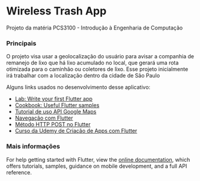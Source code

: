 # Wireless Trash App

Projeto da matéria PCS3100 - Introdução à Engenharia de Computação

### Principais

O projeto visa usar a geolocalização do usuário para avisar a companhia de remanejo de lixo que há lixo acumulado no local, que gerará uma rota otimizada para o caminhão ou coletores de lixo. Esse projeto inicialmente irá trabalhar com a localização dentro da cidade de São Paulo


Alguns links usados no desenvolvimento desse aplicativo:

- [Lab: Write your first Flutter app](https://flutter.dev/docs/get-started/codelab)
- [Cookbook: Useful Flutter samples](https://flutter.dev/docs/cookbook)
- [Tutorial de uso API Google Maps](-https://codelabs.developers.google.com/codelabs/google-maps-in-flutter/#0)
- [Navegação com Flutter](https://flutter.dev/docs/cookbook/navigation/navigation-basics)
- [Método HTTP POST no Flutter](https://flutter.dev/docs/cookbook/networking/send-data)
- [Curso da Udemy de Criação de Apps com Flutter](https://www.udemy.com/course/curso-completo-flutter-app-android-ios)


### Mais informações

For help getting started with Flutter, view the
[online documentation](https://flutter.dev/docs), which offers tutorials,
samples, guidance on mobile development, and a full API reference.
